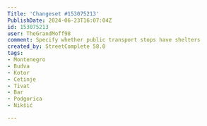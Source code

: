 ```yaml
---
Title: 'Changeset #153075213'
PublishDate: 2024-06-23T16:07:04Z
id: 153075213
user: TheGrandMoff98
comment: Specify whether public transport stops have shelters
created_by: StreetComplete 58.0
tags:
- Montenegro
- Budva
- Kotor
- Cetinje
- Tivat
- Bar
- Podgorica
- Nikšić

---
```

